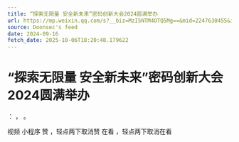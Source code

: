 ```yaml
---
title: “探索无限量 安全新未来”密码创新大会2024圆满举办
url: https://mp.weixin.qq.com/s?__biz=MzI5NTM4OTQ5Mg==&mid=2247630455&idx=4&sn=4134da46f5b0cd1b1491d620285122e0
source: Doonsec's feed
date: 2024-09-16
fetch_date: 2025-10-06T18:20:48.179622
---
```


# “探索无限量 安全新未来”密码创新大会2024圆满举办

：
，
。

视频
小程序
赞
，轻点两下取消赞
在看
，轻点两下取消在看